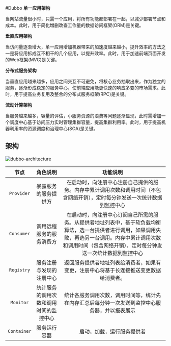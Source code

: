 #Dubbo
**单一应用架构**

当网站流量很小时，只需一个应用，将所有功能都部署在一起，以减少部署节点和成本。此时，用于简化增删改查工作量的数据访问框架(ORM)是关键。

**垂直应用架构**

当访问量逐渐增大，单一应用增加机器带来的加速度越来越小，提升效率的方法之一是将应用拆成互不相干的几个应用，以提升效率。此时，用于加速前端页面开发的Web框架(MVC)是关键。

**分布式服务架构**

当垂直应用越来越多，应用之间交互不可避免，将核心业务抽取出来，作为独立的服务，逐渐形成稳定的服务中心，使前端应用能更快速的响应多变的市场需求。此时，用于提高业务复用及整合的分布式服务框架(RPC)是关键。

**流动计算架构**

当服务越来越多，容量的评估，小服务资源的浪费等问题逐渐显现，此时需增加一个调度中心基于访问压力实时管理集群容量，提高集群利用率。此时，用于提高机器利用率的资源调度和治理中心(SOA)是关键。

## 架构
![dubbo-architecture](https://www.idwarf.cn/upload/2020/09/dubbo-architecture-63cc23a36fcd4853ae3b2b1bf86c60cb.jpg)


| 节点       | 角色说明         |功能说明|
|:-----------:|:-------------:|:-------------:|
|`Provider`|暴露服务的服务提供方|在启动时，向注册中心注册自己提供的服务。内存中累计调用次数和调用时间（不包含网络开销），定时每分钟发送一次统计数据到监控中心|
|`Consumer`|调用远程服务的服务消费方|在启动时，向注册中心订阅自己所需的服务。从提供者地址列表中，基于软负载均衡算法，选一台提供者进行调用，如果调用失败，再选另一台调用。内存中累计调用次数和调用时间（包含网络开销），定时每分钟发送一次统计数据到监控中心|
|`Registry`|服务注册与发现的注册中心|返回服务提供者地址列表给消费者，如果有变更，注册中心将基于长连接推送变更数据给消费者。|
|`Monitor`|统计服务的调用次数和调用时间的监控中心|统计各服务调用次数，调用时间等，统计先在内存汇总后每分钟一次发送到监控中心服务器，并以报表展示|
|`Container`|服务运行容器|启动，加载，运行服务提供者|